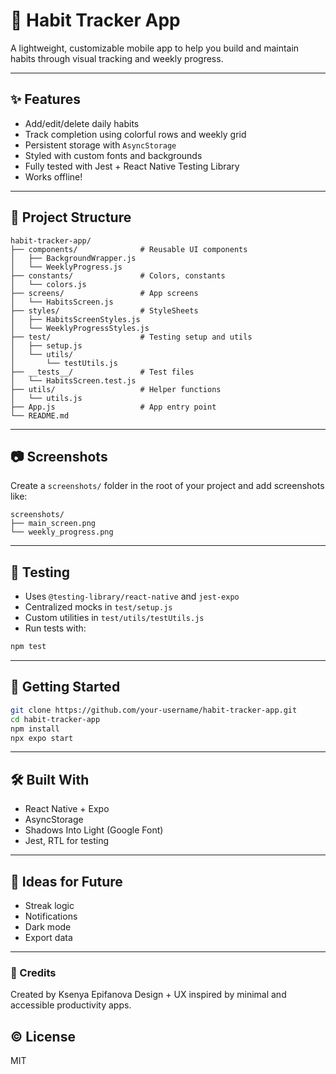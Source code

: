 # 📱 Habit Tracker App

A lightweight, customizable mobile app to help you build and maintain habits through visual tracking and weekly progress.

---

## ✨ Features

- Add/edit/delete daily habits
- Track completion using colorful rows and weekly grid
- Persistent storage with `AsyncStorage`
- Styled with custom fonts and backgrounds
- Fully tested with Jest + React Native Testing Library
- Works offline!

---

## 🧱 Project Structure

```
habit-tracker-app/
├── components/              # Reusable UI components
│   ├── BackgroundWrapper.js
│   └── WeeklyProgress.js
├── constants/               # Colors, constants
│   └── colors.js
├── screens/                 # App screens
│   └── HabitsScreen.js
├── styles/                  # StyleSheets
│   ├── HabitsScreenStyles.js
│   └── WeeklyProgressStyles.js
├── test/                    # Testing setup and utils
│   ├── setup.js
│   └── utils/
│       └── testUtils.js
├── __tests__/               # Test files
│   └── HabitsScreen.test.js
├── utils/                   # Helper functions
│   └── utils.js
├── App.js                   # App entry point
└── README.md
```

---

## 📷 Screenshots

Create a `screenshots/` folder in the root of your project and add screenshots like:

```
screenshots/
├── main_screen.png
└── weekly_progress.png
```
---

## 🧪 Testing

- Uses `@testing-library/react-native` and `jest-expo`
- Centralized mocks in `test/setup.js`
- Custom utilities in `test/utils/testUtils.js`
- Run tests with:

```bash
npm test
```

---

## 🚀 Getting Started

```bash
git clone https://github.com/your-username/habit-tracker-app.git
cd habit-tracker-app
npm install
npx expo start
```

---

## 🛠 Built With

- React Native + Expo
- AsyncStorage
- Shadows Into Light (Google Font)
- Jest, RTL for testing

---

## 🧠 Ideas for Future

- Streak logic
- Notifications
- Dark mode
- Export data

---

### 🙌 Credits
Created by Ksenya Epifanova
Design + UX inspired by minimal and accessible productivity apps.

## ©️ License

MIT